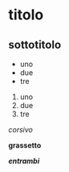 # titolo
## sottotitolo
- uno
- due
- tre
1. uno
2. due
3. tre

*corsivo*

**grassetto**

***entrambi***